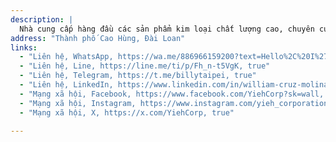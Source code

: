 ```yaml
---
description: |
  Nhà cung cấp hàng đầu các sản phẩm kim loại chất lượng cao, chuyên cung cấp nhiều loại vật liệu và hình thức khác nhau để đáp ứng các nhu cầu công nghiệp và thương mại đa dạng.
address: "Thành phố Cao Hùng, Đài Loan"
links:
  - "Liên hệ, WhatsApp, https://wa.me/886966159200?text=Hello%2C%20I%27m%20interested%20in%20learning%20more%20about%20your%20products, true"   
  - "Liên hệ, Line, https://line.me/ti/p/Fh_n-t5VgK, true" 
  - "Liên hệ, Telegram, https://t.me/billytaipei, true"
  - "Liên hệ, LinkedIn, https://www.linkedin.com/in/william-cruz-molina-39150347/, true"
  - "Mạng xã hội, Facebook, https://www.facebook.com/YiehCorp?sk=wall, true"
  - "Mạng xã hội, Instagram, https://www.instagram.com/yieh_corporation/, true"
  - "Mạng xã hội, X, https://x.com/YiehCorp, true"
  
---
```

